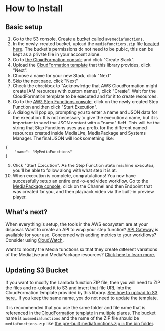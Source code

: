 # How to Install

## Basic setup

1. Go to [the S3 console](http://console.aws.amazon.com/s3). Create a bucket called `awsmediafunctions`.
2. In the newly-created bucket, upload the `mediafunctions.zip` file [located here](../bin/mediafunctions.zip). The bucket's permissions do not need to be public, this can be kept as a private file in your account alone.
3. Go to [the CloudFormation console](http://console.aws.amazon.com/cloudformation) and click "Create Stack".
4. Upload the [CloudFormation template](../bin/CFnTemplate.yaml) that this library provides, click "Next".
5. Choose a name for your new Stack, click "Next"
6. Skip the next page, click "Next"
7. Check the checkbox to "Acknowledge that AWS CloudFormation might create IAM resources with custom names", click "Create". Wait for the CloudFormation template to be executed and for it to create resources.
8. Go to the [AWS Step Functions console](https://console.aws.amazon.com/states), click on the newly created Step Function and then click "Start Execution".
9. A dialog will pop up, prompting you to enter a name and JSON data for the execution. It is not necessary to give the execution a name, but it is important to seed the JSON content with a "name" field. This will be the string that Step Functions uses as a prefix for the different named resources created inside MediaLive, MediaPackage and Systems Manager. The final JSON will look something like:
```
{
    "name": "MyMediaFunctions"
}
```
9. Click "Start Execution". As the Step Function state machine executes, you'll be able to follow along with what step it is at.
10. When execution is complete, congratulations! You now have successfully setup an entire end-to-end video workflow. Go to the [MediaPackage console](https://console.aws.amazon.com/mediapackage), click on the Channel and then Endpoint that was created for you, and then playback video via the built-in preview player.

## What's next?

When everything is setup, the tools in the AWS ecosystem are at your disposal. Want to create an API to wrap your step function? [API Gateway](https://console.aws.amazon.com/apigateway) is available for your use. Concerned with adding metrics to your workflows? Consider using [CloudWatch](https://console.aws.amazon.com/cloudwatch).

Want to modify the Media functions so that they create different variations of the MediaLive and MediaPackage resources? [Click here to learn more.](ADVANCED.md#lambda-functions)

## Updating S3 Bucket

If you want to modify the Lambda function ZIP file, then you will need to ZIP the files and re-upload it to S3 and insert that file URL into the CloudFormation template provided by this library. [See how to upload to S3 here.](https://docs.aws.amazon.com/AmazonS3/latest/user-guide/upload-objects.html). If you keep the same name, you do not need to update the template.

It is recommended that you use the same folder and file name that is referenced in the [CloudFormation template](../bin/CFnTemplate.yaml) in multiple places. The bucket name is `awsmediafunctions` and the name of the ZIP file should be `mediafunctions.zip` like [the pre-built mediafunctions.zip in the bin folder](../bin/mediafunctions.zip).